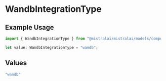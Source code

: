 # WandbIntegrationType

## Example Usage

```typescript
import { WandbIntegrationType } from "@mistralai/mistralai/models/components";

let value: WandbIntegrationType = "wandb";
```

## Values

```typescript
"wandb"
```